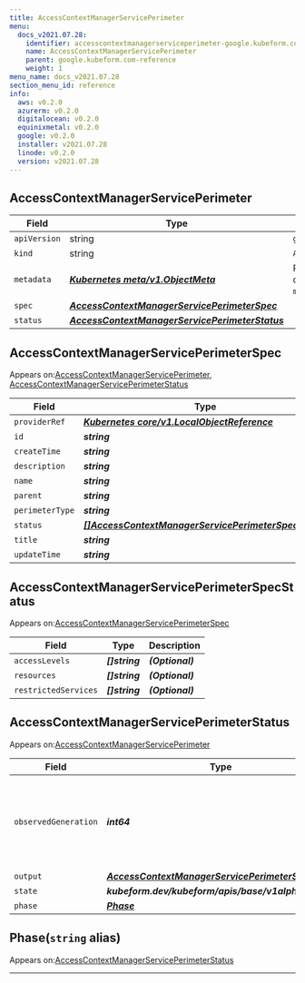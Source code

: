 ```yaml
---
title: AccessContextManagerServicePerimeter
menu:
  docs_v2021.07.28:
    identifier: accesscontextmanagerserviceperimeter-google.kubeform.com
    name: AccessContextManagerServicePerimeter
    parent: google.kubeform.com-reference
    weight: 1
menu_name: docs_v2021.07.28
section_menu_id: reference
info:
  aws: v0.2.0
  azurerm: v0.2.0
  digitalocean: v0.2.0
  equinixmetal: v0.2.0
  google: v0.2.0
  installer: v2021.07.28
  linode: v0.2.0
  version: v2021.07.28
---
```


## AccessContextManagerServicePerimeter
| Field | Type | Description |
| ------ | ----- | ----------- |
| `apiVersion` | string | `google.kubeform.com/v1alpha1` |
|    `kind` | string | `AccessContextManagerServicePerimeter` |
| `metadata` | ***[Kubernetes meta/v1.ObjectMeta](https://v1-18.docs.kubernetes.io/docs/reference/generated/kubernetes-api/v1.18/#objectmeta-v1-meta)***|Refer to the Kubernetes API documentation for the fields of the `metadata` field.|
| `spec` | ***[AccessContextManagerServicePerimeterSpec](#accesscontextmanagerserviceperimeterspec)***||
| `status` | ***[AccessContextManagerServicePerimeterStatus](#accesscontextmanagerserviceperimeterstatus)***||
## AccessContextManagerServicePerimeterSpec

Appears on:[AccessContextManagerServicePerimeter](#accesscontextmanagerserviceperimeter), [AccessContextManagerServicePerimeterStatus](#accesscontextmanagerserviceperimeterstatus)

| Field | Type | Description |
| ------ | ----- | ----------- |
| `providerRef` | ***[Kubernetes core/v1.LocalObjectReference](https://v1-18.docs.kubernetes.io/docs/reference/generated/kubernetes-api/v1.18/#localobjectreference-v1-core)***||
| `id` | ***string***||
| `createTime` | ***string***| ***(Optional)*** |
| `description` | ***string***| ***(Optional)*** |
| `name` | ***string***||
| `parent` | ***string***||
| `perimeterType` | ***string***| ***(Optional)*** |
| `status` | ***[[]AccessContextManagerServicePerimeterSpecStatus](#accesscontextmanagerserviceperimeterspecstatus)***| ***(Optional)*** |
| `title` | ***string***||
| `updateTime` | ***string***| ***(Optional)*** |
## AccessContextManagerServicePerimeterSpecStatus

Appears on:[AccessContextManagerServicePerimeterSpec](#accesscontextmanagerserviceperimeterspec)

| Field | Type | Description |
| ------ | ----- | ----------- |
| `accessLevels` | ***[]string***| ***(Optional)*** |
| `resources` | ***[]string***| ***(Optional)*** |
| `restrictedServices` | ***[]string***| ***(Optional)*** |
## AccessContextManagerServicePerimeterStatus

Appears on:[AccessContextManagerServicePerimeter](#accesscontextmanagerserviceperimeter)

| Field | Type | Description |
| ------ | ----- | ----------- |
| `observedGeneration` | ***int64***| ***(Optional)*** Resource generation, which is updated on mutation by the API Server.|
| `output` | ***[AccessContextManagerServicePerimeterSpec](#accesscontextmanagerserviceperimeterspec)***| ***(Optional)*** |
| `state` | ***kubeform.dev/kubeform/apis/base/v1alpha1.State***| ***(Optional)*** |
| `phase` | ***[Phase](#phase)***| ***(Optional)*** |
## Phase(`string` alias)

Appears on:[AccessContextManagerServicePerimeterStatus](#accesscontextmanagerserviceperimeterstatus)

---
